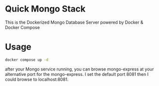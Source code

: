 # Quick Mongo Stack
This is the Dockerized Mongo Database Server powered by Docker & Docker Compose

# Usage
```bash
docker compose up -d
```

after your Mongo service running, you can browse mongo-express at your alternative port for the mongo-express. I set the default port 8081 then I could browse to localhost:8081.